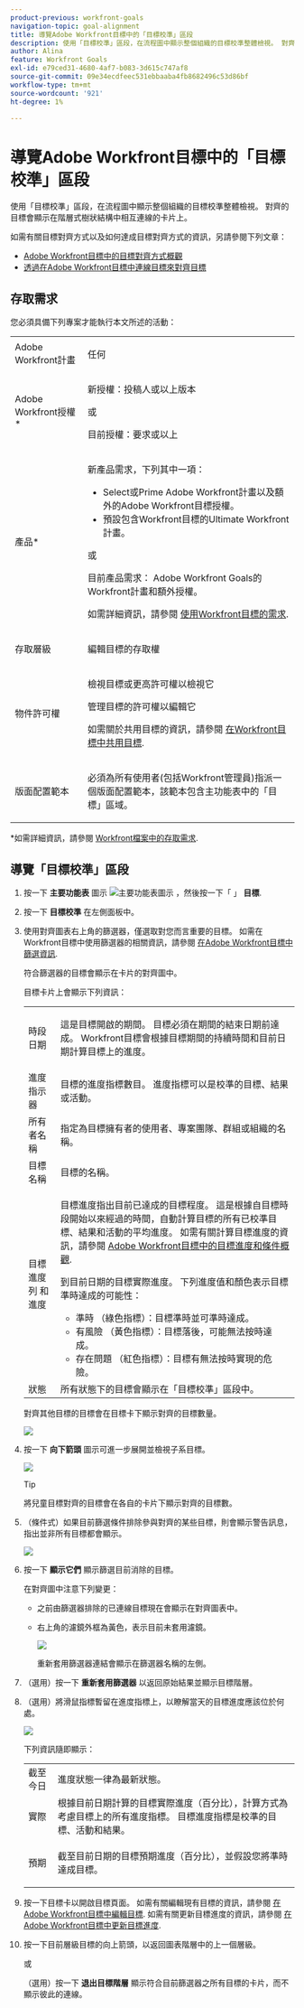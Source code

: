 ```yaml
---
product-previous: workfront-goals
navigation-topic: goal-alignment
title: 導覽Adobe Workfront目標中的「目標校準」區段
description: 使用「目標校準」區段，在流程圖中顯示整個組織的目標校準整體檢視。 對齊的目標會顯示在階層式樹狀結構中相互連線的卡片上。
author: Alina
feature: Workfront Goals
exl-id: e79ced31-4680-4af7-b083-3d615c747af8
source-git-commit: 09e34ecdfeec531ebbaaba4fb8682496c53d86bf
workflow-type: tm+mt
source-wordcount: '921'
ht-degree: 1%

---
```


# 導覽Adobe Workfront目標中的「目標校準」區段

使用「目標校準」區段，在流程圖中顯示整個組織的目標校準整體檢視。 對齊的目標會顯示在階層式樹狀結構中相互連線的卡片上。

如需有關目標對齊方式以及如何達成目標對齊方式的資訊，另請參閱下列文章：

* [Adobe Workfront目標中的目標對齊方式概觀](../../workfront-goals/goal-alignment/goal-alignment-overview.md)
* [透過在Adobe Workfront目標中連線目標來對齊目標](../../workfront-goals/goal-alignment/align-goals-by-connecting-them.md)

## 存取需求

您必須具備下列專案才能執行本文所述的活動：

<table style="table-layout:auto">
<col>
</col>
<col>
</col>
<tbody>
<tr>
<td role="rowheader">Adobe Workfront計畫</td>
<td>
<p>任何</p>

</td>
</tr>
<tr>
<td role="rowheader">Adobe Workfront授權*</td>
<td>
<p>新授權：投稿人或以上版本</p>
或
<p>目前授權：要求或以上</p>  </td>
</tr>
<tr>
<td role="rowheader">產品*</td>
<td>
<p> 新產品需求，下列其中一項： </p>
<ul>
<li>Select或Prime Adobe Workfront計畫以及額外的Adobe Workfront目標授權。</li>
<li>預設包含Workfront目標的Ultimate Workfront計畫。 </li></ul>
<p>或</p>
<p>目前產品需求： Adobe Workfront Goals的Workfront計畫和額外授權。 </p> <p>如需詳細資訊，請參閱 <a href="../../workfront-goals/goal-management/access-needed-for-wf-goals.md" class="MCXref xref">使用Workfront目標的需求</a>. </p> </td>
</tr>
<tr>
<td role="rowheader">存取層級</td>
<td> <p>編輯目標的存取權</p> </td>
</tr>
<tr data-mc-conditions="">
<td role="rowheader">物件許可權</td>
<td>
<div>
<p>檢視目標或更高許可權以檢視它</p>
<p>管理目標的許可權以編輯它</p>
<p>如需關於共用目標的資訊，請參閱 <a href="../../workfront-goals/workfront-goals-settings/share-a-goal.md" class="MCXref xref">在Workfront目標中共用目標</a>. </p>
</div> </td>
</tr>
<tr>
<td role="rowheader"><p>版面配置範本</p></td>
<td> <p>必須為所有使用者(包括Workfront管理員)指派一個版面配置範本，該範本包含主功能表中的「目標」區域。 </p>  
</td>
</tr>
</tbody>
</table>

*如需詳細資訊，請參閱 [Workfront檔案中的存取需求](/help/quicksilver/administration-and-setup/add-users/access-levels-and-object-permissions/access-level-requirements-in-documentation.md).

## 導覽「目標校準」區段

1. 按一下 **主要功能表** 圖示 ![主要功能表圖示](../goal-alignment/assets/dots-main-menu-icon.png) ，然後按一下「 」 **目標**.
   <!-- Add this when Shell is available to all: or (if available), click the **Main Menu** icon ![Main menu icon](../goal-alignment/assets/three-line-main-menu-icon.png) in the upper-left corner)
   -->
1. 按一下 **目標校準** 在左側面板中。
1. 使用對齊圖表右上角的篩選器，僅選取對您而言重要的目標。 如需在Workfront目標中使用篩選器的相關資訊，請參閱 [在Adobe Workfront目標中篩選資訊](../../workfront-goals/goal-management/filter-information-wf-goals.md).

   符合篩選器的目標會顯示在卡片的對齊圖中。

   目標卡片上會顯示下列資訊：

   <table style="table-layout:auto"> 
    <col> 
    <col> 
    <tbody> 
     <tr> 
      <td role="rowheader">時段日期 </td> 
      <td> <p>這是目標開啟的期間。 目標必須在期間的結束日期前達成。 Workfront目標會根據目標期間的持續時間和目前日期計算目標上的進度。</p> </td> 
     </tr> 
     <tr> 
      <td role="rowheader">進度指示器</td> 
      <td>目標的進度指標數目。 進度指標可以是校準的目標、結果或活動。 </td> 
     </tr> 
     <tr> 
      <td role="rowheader">所有者名稱</td> 
      <td>指定為目標擁有者的使用者、專案團隊、群組或組織的名稱。 </td> 
     </tr> 
     <tr> 
      <td role="rowheader">目標名稱</td> 
      <td>目標的名稱。 </td> 
     </tr> 
     <tr> 
      <td role="rowheader">目標進度列 <span>和進度</span></td> 
      <td> <p>目標進度指出目前已達成的目標程度。 這是根據自目標時段開始以來經過的時間，自動計算目標的所有已校準目標、結果和活動的平均進度。 如需有關計算目標進度的資訊，請參閱 <a href="../../workfront-goals/goal-management/calculate-goal-progress.md" class="MCXref xref">Adobe Workfront目標中的目標進度和條件概觀</a>. </p> 
       <div> 
        <p>到目前日期的目標實際進度。 下列進度值和顏色表示目標準時達成的可能性： </p> 
        <ul> 
         <li><span>準時</span> （綠色指標）：目標準時並可準時達成。</li> 
         <li> <span>有風險</span> （黃色指標）：目標落後，可能無法按時達成。</li> 
         <li> <span>存在問題</span> （紅色指標）：目標有無法按時實現的危險。 </li> 
        </ul> 
       </div> </td> 
     </tr> <!--
      <tr data-mc-conditions="QuicksilverOrClassic.Draft mode"> 
       <td role="rowheader">Updated on date </td> 
       <td> <p>The date when the goal was last updated</p> <p>(NOTE: drafted because I think this was removed with the alignment chart redesign - 21.1) </p> </td> 
      </tr>
     --> 
     <tr> 
      <td role="rowheader">狀態</td> 
      <td><span>所有狀態下的目標會顯示在「目標校準」區段中。</span> </td> 
     </tr> 
    </tbody> 
   </table>

   對齊其他目標的目標會在目標卡下顯示對齊的目標數量。

   ![](assets/alignment-chart-arrow-for-aligned-goals-highlighted-350x241.png)

1. 按一下 **向下箭頭** 圖示可進一步展開並檢視子系目標。

   ![](assets/alignment-chart-arrow-for-aligned-goals-highlighted-350x241.png)

   >[!TIP]
   >
   >將兒童目標對齊的目標會在各自的卡片下顯示對齊的目標數。

1. （條件式）如果目前篩選條件排除參與對齊的某些目標，則會顯示警告訊息，指出並非所有目標都會顯示。

   ![](assets/parent-goal-excluded-by-filter-alignment-section-350x230.png)

1. 按一下 **顯示它們** 顯示篩選目前消除的目標。

   在對齊圖中注意下列變更：

   * 之前由篩選器排除的已連線目標現在會顯示在對齊圖表中。
   * 右上角的濾鏡外框為黃色，表示目前未套用濾鏡。

     ![](assets/reapply-filter-link-and-yellow-filter-highlight-350x120.png)

     重新套用篩選器連結會顯示在篩選器名稱的左側。

1. （選用）按一下 **重新套用篩選器** 以返回原始結果並顯示目標階層。
1. （選用）將滑鼠指標暫留在進度指標上，以瞭解當天的目標進度應該位於何處。

   ![](assets/progress-mouse-over-alignment-chart-350x163.png)

   下列資訊隨即顯示：

   <table style="table-layout:auto"> 
    <col> 
    <col> 
    <tbody> 
     <tr> 
      <td role="rowheader">截至今日</td> 
      <td>進度狀態一律為最新狀態。 </td> 
     </tr> 
     <tr> 
      <td role="rowheader"><span>實際</span> </td> 
      <td>根據目前日期計算的目標實際進度（百分比），計算方式為考慮目標上的所有進度指標。 目標進度指標是校準的目標、活動和結果。 </td> 
     </tr> 
     <tr> 
      <td role="rowheader">預期</td> 
      <td> <p>截至目前日期的目標預期進度（百分比），並假設您將準時達成目標。</p> </td> 
     </tr> 
    </tbody> 
   </table>

1. 按一下目標卡以開啟目標頁面。 如需有關編輯現有目標的資訊，請參閱 [在Adobe Workfront目標中編輯目標](../../workfront-goals/goal-management/edit-goals.md). 如需有關更新目標進度的資訊，請參閱 [在Adobe Workfront目標中更新目標進度](../../workfront-goals/goal-review-and-workfront-goals-sections/check-in-goals.md).

1. 按一下目前層級目標的向上箭頭，以返回圖表階層中的上一個層級。

   或

   （選用）按一下 **退出目標階層** 顯示符合目前篩選器之所有目標的卡片，而不顯示彼此的連線。


